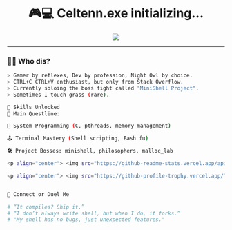<!-- Celtenn's Gamer Dev GitHub Profile README -->

<h1 align="center">🎮💻 Celtenn.exe initializing...</h1>

<p align="center">
  <img src="https://readme-typing-svg.demolab.com?font=Fira+Code&size=22&pause=1000&color=00FFCC&center=true&vCenter=true&width=500&lines=printf(%22Hello%2C+World!%22);return+0;Game+Dev+Mode+Activated;Building+a+Shell%2C+literally" />
</p>

---

### 🧙‍♂️ Who dis?
```bash
> Gamer by reflexes, Dev by profession, Night Owl by choice.
> CTRL+C CTRL+V enthusiast, but only from Stack Overflow.
> Currently soloing the boss fight called "MiniShell Project".
> Sometimes I touch grass (rare).

🧠 Skills Unlocked
🎯 Main Questline:

🧬 System Programming (C, pthreads, memory management)

🕹️ Terminal Mastery (Shell scripting, Bash fu)

🛠️ Project Bosses: minishell, philosophers, malloc_lab

<p align="center"> <img src="https://github-readme-stats.vercel.app/api?username=Celtenn&show_icons=true&theme=tokyonight&hide_border=true" height="165" /> <img src="https://github-readme-streak-stats.herokuapp.com/?user=Celtenn&theme=tokyonight&hide_border=true" height="165"/> </p>

<p align="center"> <img src="https://github-profile-trophy.vercel.app/?username=Celtenn&theme=gruvbox&no-frame=true&margin-w=5" /> </p>


🔗 Connect or Duel Me

# “It compiles? Ship it.”
# “I don’t always write shell, but when I do, it forks.”
# "My shell has no bugs, just unexpected features."
